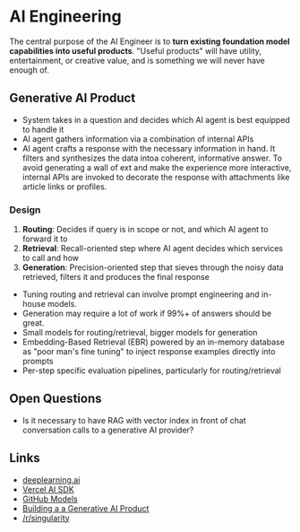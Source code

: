 # AI Engineering

The central purpose of the AI Engineer is to **turn existing foundation model capabilities into useful products**. "Useful products" will have utility, entertainment, or creative value, and is something we will never have enough of.

## Generative AI Product

- System takes in a question and decides which AI agent is best equipped to handle it
- AI agent gathers information via a combination of internal APIs
- AI agent crafts a response with the necessary information in hand. It filters and synthesizes the data intoa coherent, informative answer. To avoid generating a wall of ext and make the experience more interactive, internal APIs are invoked to decorate the response with attachments like article links or profiles.

### Design

1. **Routing**: Decides if query is in scope or not, and which AI agent to forward it to
2. **Retrieval**: Recall-oriented step where AI agent decides which services to call and how
3. **Generation**: Precision-oriented step that sieves through the noisy data retrieved, filters it and produces the final response

- Tuning routing and retrieval can involve prompt engineering and in-house models.
- Generation may require a lot of work if 99%+ of answers should be great.
- Small models for routing/retrieval, bigger models for generation
- Embedding-Based Retrieval (EBR) powered by an in-memory database as "poor man's fine tuning" to inject response examples directly into prompts
- Per-step specific evaluation pipelines, particularly for routing/retrieval

## Open Questions

- Is it necessary to have RAG with vector index in front of chat conversation calls to a generative AI provider?

## Links

- [deeplearning.ai](https://www.deeplearning.ai/)
- [Vercel AI SDK](https://github.com/vercel/ai)
- [GitHub Models](https://github.blog/news-insights/product-news/introducing-github-models/)
- [Building a a Generative AI Product](https://www.linkedin.com/blog/engineering/generative-ai/musings-on-building-a-generative-ai-product)
- [/r/singularity](https://old.reddit.com/r/singularity/)
